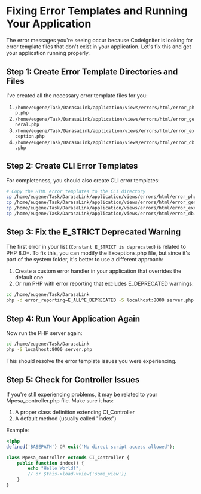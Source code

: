 # Fixing Error Templates and Running Your Application

The error messages you're seeing occur because CodeIgniter is looking for error template files that don't exist in your application. Let's fix this and get your application running properly.

## Step 1: Create Error Template Directories and Files

I've created all the necessary error template files for you:

1. `/home/eugene/Task/DarasaLink/application/views/errors/html/error_php.php`
2. `/home/eugene/Task/DarasaLink/application/views/errors/html/error_general.php`
3. `/home/eugene/Task/DarasaLink/application/views/errors/html/error_exception.php`
4. `/home/eugene/Task/DarasaLink/application/views/errors/html/error_db.php`

## Step 2: Create CLI Error Templates

For completeness, you should also create CLI error templates:

```bash
# Copy the HTML error templates to the CLI directory
cp /home/eugene/Task/DarasaLink/application/views/errors/html/error_php.php /home/eugene/Task/DarasaLink/application/views/errors/cli/
cp /home/eugene/Task/DarasaLink/application/views/errors/html/error_general.php /home/eugene/Task/DarasaLink/application/views/errors/cli/
cp /home/eugene/Task/DarasaLink/application/views/errors/html/error_exception.php /home/eugene/Task/DarasaLink/application/views/errors/cli/
cp /home/eugene/Task/DarasaLink/application/views/errors/html/error_db.php /home/eugene/Task/DarasaLink/application/views/errors/cli/
```

## Step 3: Fix the E_STRICT Deprecated Warning

The first error in your list (`Constant E_STRICT is deprecated`) is related to PHP 8.0+. To fix this, you can modify the Exceptions.php file, but since it's part of the system folder, it's better to use a different approach:

1. Create a custom error handler in your application that overrides the default one
2. Or run PHP with error reporting that excludes E_DEPRECATED warnings:

```bash
cd /home/eugene/Task/DarasaLink
php -d error_reporting=E_ALL^E_DEPRECATED -S localhost:8000 server.php
```

## Step 4: Run Your Application Again

Now run the PHP server again:

```bash
cd /home/eugene/Task/DarasaLink
php -S localhost:8000 server.php
```

This should resolve the error template issues you were experiencing.

## Step 5: Check for Controller Issues

If you're still experiencing problems, it may be related to your Mpesa_controller.php file. Make sure it has:

1. A proper class definition extending CI_Controller
2. A default method (usually called "index")

Example:

```php
<?php
defined('BASEPATH') OR exit('No direct script access allowed');

class Mpesa_controller extends CI_Controller {
    public function index() {
        echo "Hello World!";
        // or $this->load->view('some_view');
    }
}
```